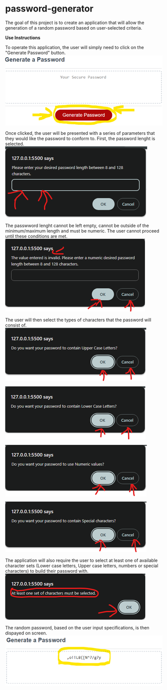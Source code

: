 # password-generator
The goal of this project is to create an application that will allow the generation of a random password based on user-selected criteria.

__Use Instructions__

To operate this application, the user will simply need to click on the "Generate Password" button. 
![Click to generate](./assets/images/Step1.png)

Once clicked, the user will be presented with a series of parameters that they would like the password to conform to.  First, the password lenght is selected.
![Choose pasword length](./assets/images/Step2.png)

The passwword lenght cannot be left empty, cannot be outside of the minimum/maximum length and must be numeric.  The user cannot proceed until these conditions are met.
![Validate password length entry](./assets/images/Step3.png)

The user will then select the types of characters that the password will consist of.
![Include Upper Case Letters](./assets/images/Step4.png)

![Include Lower Case Letters](./assets/images/Step5.png)

![Include Numeric Characters](./assets/images/Step6.png)

![Include Special Characters](./assets/images/Step7.png)

The application will also require the user to select at least one of available character sets (Lower case letters, Upper case letters, numbers or special characters) to build their password with.
![Need to select at least one](./assets/images/Step8.png)

The random password, based on the user input specifications, is then dispayed on screen.
![Generated password](./assets/images/Output.png)
